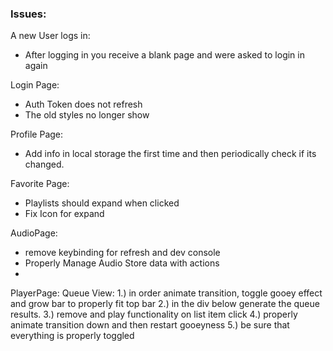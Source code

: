 

### Issues:

A new User logs in:
- After logging in you receive a blank page and were asked to login in again

Login Page:
- Auth Token does not refresh
- The old styles no longer show

Profile Page:
- Add info in local storage the first time and then periodically check if its changed.

Favorite Page:
- Playlists should expand when clicked
- Fix Icon for expand

AudioPage:
- remove keybinding for refresh and dev console
- Properly Manage Audio Store data with actions
- 
PlayerPage: 
  Queue View:
    1.) in order animate transition, toggle gooey effect and grow bar to properly fit top bar
    2.) in the div below generate the queue results.
    3.) remove and play functionality on list item click
    4.) properly animate transition down and then restart gooeyness
    5.) be sure that everything is properly toggled
